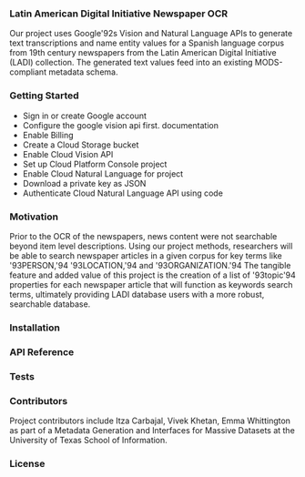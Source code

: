 
### Latin American Digital Initiative Newspaper OCR

Our project uses Google\'92s Vision and Natural Language APIs to generate text transcriptions and name entity values for a Spanish language corpus from 19th century newspapers from the Latin American Digital Initiative (LADI) collection. The generated text values feed into an existing MODS-compliant metadata schema. 

### Getting Started

- Sign in or create Google account
- Configure the google vision api first. documentation 
- Enable Billing
- Create a Cloud Storage bucket
- Enable Cloud Vision API
- Set up Cloud Platform Console project
- Enable Cloud Natural Language for project
- Download a private key as JSON
- Authenticate Cloud Natural Language API using code

### Motivation

Prior to the OCR of the newspapers, news content were not searchable beyond item level descriptions. Using our project methods, researchers will be able to search newspaper articles in a given corpus for key terms like \'93PERSON,\'94 \'93LOCATION,\'94 and \'93ORGANIZATION.\'94 The tangible feature and added value of this project is the creation of a list of \'93topic\'94 properties for each newspaper article that will function as keywords search terms, ultimately providing LADI database users with a more robust, searchable database.  

### Installation

### API Reference


### Tests


### Contributors

Project contributors include Itza Carbajal, Vivek Khetan, Emma Whittington as part of a Metadata Generation and Interfaces for Massive Datasets at the University of Texas School of Information.


### License